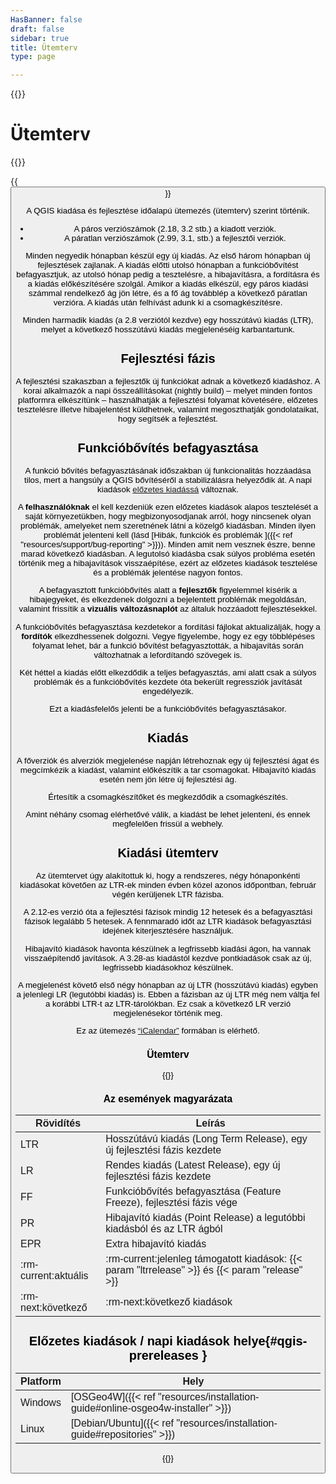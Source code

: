 ```yaml
---
HasBanner: false
draft: false
sidebar: true
title: Ütemterv
type: page

---
```

{{<content-start >}}
# Ütemterv
{{<roadmap >}}

{{<button class="is-primary1 is-rounded" link="https://qgis.org/schedule.ics" text="Feliratkozás az iCalendar ütemtervre" >}}

A QGIS kiadása és fejlesztése időalapú ütemezés (ütemterv) szerint történik.
- A páros verziószámok (2.18, 3.2 stb.) a kiadott verziók.
- A páratlan verziószámok (2.99, 3.1, stb.) a fejlesztői verziók.

Minden negyedik hónapban készül egy új kiadás. Az első három hónapban új fejlesztések zajlanak. A kiadás előtti utolsó hónapban a funkcióbővítést befagyasztjuk, az utolsó hónap pedig a tesztelésre, a hibajavításra, a fordításra és a kiadás előkészítésére szolgál. Amikor a kiadás elkészül, egy páros kiadási számmal rendelkező ág jön létre, és a fő ág továbblép a következő páratlan verzióra. A kiadás után felhívást adunk ki a csomagkészítésre.

Minden harmadik kiadás (a 2.8 verziótól kezdve) egy hosszútávú kiadás (LTR), melyet a következő hosszútávú kiadás megjelenéséig karbantartunk.
## Fejlesztési fázis
A fejlesztési szakaszban a fejlesztők új funkciókat adnak a következő kiadáshoz. A korai alkalmazók a napi összeállításokat (nightly build) – melyet minden fontos platformra elkészítünk – használhatják a fejlesztési folyamat követésére, előzetes tesztelésre illetve hibajelentést küldhetnek, valamint megoszthatják gondolataikat, hogy segítsék a fejlesztést.
## Funkcióbővítés befagyasztása
A funkció bővítés befagyasztásának időszakban új funkcionalitás hozzáadása tilos, mert a hangsúly a QGIS bővítéséről a stabilizálásra helyeződik át. A napi kiadások [előzetes kiadássá](#qgis-prereleases) változnak.

A **felhasználóknak** el kell kezdeniük ezen előzetes kiadások alapos tesztelését a saját környezetükben, hogy megbizonyosodjanak arról, hogy nincsenek olyan problémák, amelyeket nem szeretnének látni a közelgő kiadásban. Minden ilyen problémát jelenteni kell (lásd [Hibák, funkciók és problémák ]({{< ref "resources/support/bug-reporting" >}})). Minden amit nem vesznek észre, benne marad következő kiadásban. A legutolsó kiadásba csak súlyos probléma esetén történik meg a hibajavítások visszaépítése, ezért az előzetes kiadások tesztelése és a problémák jelentése nagyon fontos.

A befagyasztott funkcióbővítés alatt a **fejlesztők** figyelemmel kísérik a hibajegyeket, és elkezdenek dolgozni a bejelentett problémák megoldásán, valamint frissítik a **vizuális változásnaplót** az általuk hozzáadott fejlesztésekkel.

A funkcióbővítés befagyasztása kezdetekor a fordítási fájlokat aktualizálják, hogy a **fordítók** elkezdhessenek dolgozni. Vegye figyelembe, hogy ez egy többlépéses folyamat lehet, bár a funkció bővítést befagyasztották, a hibajavítás során változhatnak a lefordítandó szövegek is.

Két héttel a kiadás előtt elkezdődik a teljes befagyasztás, ami alatt csak a súlyos problémák és a funkcióbővítés kezdete óta bekerült regressziók javítását engedélyezik.

Ezt a kiadásfelelős jelenti be a funkcióbővítés befagyasztásakor.
## Kiadás
A főverziók és alverziók megjelenése napján létrehoznak egy új fejlesztési ágat és megcímkézik a kiadást, valamint előkészítik a tar csomagokat. Hibajavító kiadás esetén nem jön létre új fejlesztési ág.

Értesítik a csomagkészítőket és megkezdődik a csomagkészítés.

Amint néhány csomag elérhetővé válik, a kiadást be lehet jelenteni, és ennek megfelelően frissül a webhely.
## Kiadási ütemterv
Az ütemtervet úgy alakítottuk ki, hogy a rendszeres, négy hónaponkénti kiadásokat követően az LTR-ek minden évben közel azonos időpontban, február végén kerüljenek LTR fázisba.

A 2.12-es verzió óta a fejlesztési fázisok mindig 12 hetesek és a befagyasztási fázisok legalább 5 hetesek. A fennmaradó időt az LTR kiadások befagyasztási idejének kiterjesztésére használjuk.

Hibajavító kiadások havonta készülnek a legfrissebb kiadási ágon, ha vannak visszaépítendő javítások. A 3.28-as kiadástól kezdve pontkiadások csak az új, legfrissebb kiadásokhoz készülnek.

A megjelenést követő első négy hónapban az új LTR (hosszútávú kiadás) egyben a jelenlegi LR (legutóbbi kiadás) is. Ebben a fázisban az új LTR még nem váltja fel a korábbi LTR-t az LTR-tárolókban. Ez csak a következő LR verzió megjelenésekor történik meg.

Ez az ütemezés [“iCalendar”](https://qgis.org/schedule.ics) formában is elérhető.
### Ütemterv
{{<csv-table file="csv/schedule.csv" >}}
### Az események magyarázata
| Rövidítés | Leírás |
| --- | --- |
| LTR | Hosszútávú kiadás (Long Term Release), egy új fejlesztési fázis kezdete |
| LR | Rendes kiadás (Latest Release), egy új fejlesztési fázis kezdete |
| FF | Funkcióbővítés befagyasztása (Feature Freeze), fejlesztési fázis vége |
| PR | Hibajavító kiadás (Point Release) a legutóbbi kiadásból és az LTR ágból |
| EPR | Extra hibajavító kiadás |
| :rm-current:aktuális | :rm-current:jelenleg támogatott kiadások: {{< param "ltrrelease" >}} és {{< param "release" >}} |
| :rm-next:következő | :rm-next:következő kiadások |

## Előzetes kiadások / napi kiadások helye{#qgis-prereleases }
| Platform | Hely |
| --- | --- |
| Windows | [OSGeo4W]({{< ref "resources/installation-guide#online-osgeo4w-installer" >}}) |
| Linux | [Debian/Ubuntu]({{< ref "resources/installation-guide#repositories" >}}) |

{{<content-end >}}
